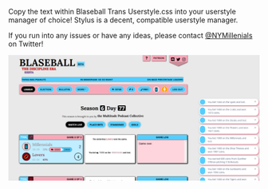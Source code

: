 Copy the text within Blaseball Trans Userstyle.css into your userstyle manager of choice! Stylus is a decent, compatible userstyle manager.

If you run into any issues or have any ideas, please contact [@NYMillenials](https://twitter.com/nymillenials) on Twitter!

![Style Preview](/images/preview.png)
